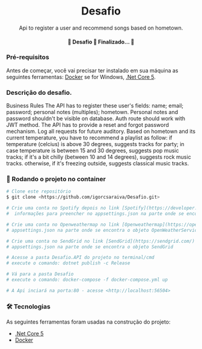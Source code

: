 <h1 align="center">Desafio</h1>

<p align="center">Api to register a user and recommend songs based on hometown.</p>

<h4 align="center"> 
	🚧  Desafio 🚀 Finalizado...  🚧
</h4>

### Pré-requisitos

Antes de começar, você vai precisar ter instalado em sua máquina as seguintes ferramentas:
[Docker](https://docs.docker.com/docker-for-windows/install/) se for Windows, [.Net Core 5](https://dotnet.microsoft.com/download).

### Descrição do desafio.

Business Rules
The API has to register these user's fields:
name;
email;
password;
personal notes (multiples);
hometown.
Personal notes and password shouldn't be visible on database.
Auth route should work with JWT method.
The API has to provide a reset and forgot password mechanism.
Log all requests for future auditory.
Based on hometown and its current temperature, you have to recommend a playlist as
follow:
if temperature (celcius) is above 30 degrees, suggests tracks for party;
in case temperature is between 15 and 30 degrees, suggests pop music tracks;
if it's a bit chilly (between 10 and 14 degrees), suggests rock music tracks.
otherwise, if it's freezing outside, suggests classical music tracks.

### 🎲 Rodando o projeto no container 

```bash
# Clone este repositório
$ git clone <https://github.com/igorcsaraiva/Desafio.git>

# Crie uma conta no Spotify depois no link [Spotify](https://developer.spotify.com/) crie um app la sera fornecido um ClientID e um ClientSecret você usara essas duas 
#  informações para preencher no appsettings.json na parte onde se encontra o objeto Spotify.

# Crie uma conta no Openweathermap no link [Openweathermap](https://openweathermap.org) la será fornecido uma ApiKey você usara essas informação para preencher no 
# appsettings.json na parte onde se encontra o objeto OpenWeatherService

# Crie uma conta no SendGrid no link [SendGrid](https://sendgrid.com/) la será fornecido uma Key você usara essas informação para preencher no 
# appsettings.json na parte onde se encontra o objeto SendGrid

# Acesse a pasta Desafio.API do projeto no terminal/cmd
# execute o comando: dotnet publish -c Release

# Vá para a pasta Desafio
# execute o comando: docker-compose -f docker-compose.yml up

# A Api inciará na porta:80 - acesse <http://localhost:56504>

```
### 🛠 Tecnologias

As seguintes ferramentas foram usadas na construção do projeto:

- [.Net Core 5](https://dotnet.microsoft.com/download)
- [Docker](https://docs.docker.com/docker-for-windows/install/)
